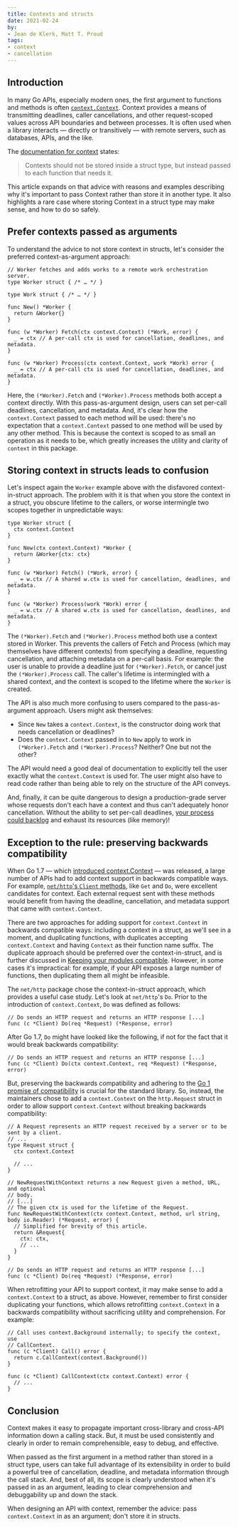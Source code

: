 ```yaml
---
title: Contexts and structs
date: 2021-02-24
by:
- Jean de Klerk, Matt T. Proud
tags:
- context
- cancellation
---
```


## Introduction

In many Go APIs, especially modern ones, the first argument to functions and methods is often [`context.Context`](/pkg/context/). Context provides a means of transmitting deadlines, caller cancellations, and other request-scoped values across API boundaries and between processes. It is often used when a library interacts — directly or transitively — with remote servers, such as databases, APIs, and the like.

The [documentation for context](/pkg/context/) states:

> Contexts should not be stored inside a struct type, but instead passed to each function that needs it.

This article expands on that advice with reasons and examples describing why it's important to pass Context rather than store it in another type. It also highlights a rare case where storing Context in a struct type may make sense, and how to do so safely.

## Prefer contexts passed as arguments

To understand the advice to not store context in structs, let's consider the preferred context-as-argument approach:

```
// Worker fetches and adds works to a remote work orchestration server.
type Worker struct { /* … */ }

type Work struct { /* … */ }

func New() *Worker {
  return &Worker{}
}

func (w *Worker) Fetch(ctx context.Context) (*Work, error) {
  _ = ctx // A per-call ctx is used for cancellation, deadlines, and metadata.
}

func (w *Worker) Process(ctx context.Context, work *Work) error {
  _ = ctx // A per-call ctx is used for cancellation, deadlines, and metadata.
}
```

Here, the `(*Worker).Fetch` and `(*Worker).Process` methods both accept a context directly. With this pass-as-argument design, users can set per-call deadlines, cancellation, and metadata. And, it's clear how the `context.Context` passed to each method will be used: there's no expectation that a `context.Context` passed to one method will be used by any other method. This is because the context is scoped to as small an operation as it needs to be, which greatly increases the utility and clarity of `context` in this package.

## Storing context in structs leads to confusion

Let's inspect again the `Worker` example above with the disfavored context-in-struct approach. The problem with it is that when you store the context in a struct, you obscure lifetime to the callers, or worse intermingle two scopes together in unpredictable ways:

```
type Worker struct {
  ctx context.Context
}

func New(ctx context.Context) *Worker {
  return &Worker{ctx: ctx}
}

func (w *Worker) Fetch() (*Work, error) {
  _ = w.ctx // A shared w.ctx is used for cancellation, deadlines, and metadata.
}

func (w *Worker) Process(work *Work) error {
  _ = w.ctx // A shared w.ctx is used for cancellation, deadlines, and metadata.
}
```

The `(*Worker).Fetch` and `(*Worker).Process` method both use a context stored in Worker. This prevents the callers of Fetch and Process (which may themselves have different contexts) from specifying a deadline, requesting cancellation, and attaching metadata on a per-call basis. For example: the user is unable to provide a deadline just for `(*Worker).Fetch`, or cancel just the `(*Worker).Process` call. The caller's lifetime is intermingled with a shared context, and the context is scoped to the lifetime where the `Worker` is created.

The API is also much more confusing to users compared to the pass-as-argument approach. Users might ask themselves:

- Since `New` takes a `context.Context`, is the constructor doing work that needs cancellation or deadlines?
- Does the `context.Context` passed in to `New` apply to work in `(*Worker).Fetch` and `(*Worker).Process`? Neither? One but not the other?

The API would need a good deal of documentation to explicitly tell the user exactly what the `context.Context` is used for. The user might also have to read code rather than being able to rely on the structure of the API conveys.

And, finally, it can be quite dangerous to design a production-grade server whose requests don't each have a context and thus can't adequately honor cancellation. Without the ability to set per-call deadlines, [your process could backlog](https://sre.google/sre-book/handling-overload/) and exhaust its resources (like memory)!

## Exception to the rule: preserving backwards compatibility

When Go 1.7 — which [introduced context.Context](/doc/go1.7) — was released, a large number of APIs had to add context support in backwards compatible ways. For example, [`net/http`'s `Client` methods](/pkg/net/http/), like `Get` and `Do`, were excellent candidates for context. Each external request sent with these methods would benefit from having the deadline, cancellation, and metadata support that came with `context.Context`.

There are two approaches for adding support for `context.Context` in backwards compatible ways: including a context in a struct, as we'll see in a moment, and duplicating functions, with duplicates accepting `context.Context` and having `Context` as their function name suffix. The duplicate approach should be preferred over the context-in-struct, and is further discussed in [Keeping your modules compatible](https://blog.golang.org/module-compatibility). However, in some cases it's impractical: for example, if your API exposes a large number of functions, then duplicating them all might be infeasible.

The `net/http` package chose the context-in-struct approach, which provides a useful case study. Let's look at `net/http`'s `Do`. Prior to the introduction of `context.Context`, `Do` was defined as follows:

```
// Do sends an HTTP request and returns an HTTP response [...]
func (c *Client) Do(req *Request) (*Response, error)
```

After Go 1.7, `Do` might have looked like the following, if not for the fact that it would break backwards compatibility:

```
// Do sends an HTTP request and returns an HTTP response [...]
func (c *Client) Do(ctx context.Context, req *Request) (*Response, error)
```

But, preserving the backwards compatibility and adhering to the [Go 1 promise of compatibility](/doc/go1compat) is crucial for the standard library. So, instead, the maintainers chose to add a `context.Context` on the `http.Request` struct in order to allow support `context.Context` without breaking backwards compatibility:

```
// A Request represents an HTTP request received by a server or to be sent by a client.
// ...
type Request struct {
  ctx context.Context

  // ...
}

// NewRequestWithContext returns a new Request given a method, URL, and optional
// body.
// [...]
// The given ctx is used for the lifetime of the Request.
func NewRequestWithContext(ctx context.Context, method, url string, body io.Reader) (*Request, error) {
  // Simplified for brevity of this article.
  return &Request{
    ctx: ctx,
    // ...
  }
}

// Do sends an HTTP request and returns an HTTP response [...]
func (c *Client) Do(req *Request) (*Response, error)
```

When retrofitting your API to support context, it may make sense to add a `context.Context` to a struct, as above. However, remember to first consider duplicating your functions, which allows retrofitting `context.Context` in a backwards compatibility without sacrificing utility and comprehension. For example:

```
// Call uses context.Background internally; to specify the context, use
// CallContext.
func (c *Client) Call() error {
  return c.CallContext(context.Background())
}

func (c *Client) CallContext(ctx context.Context) error {
  // ...
}
```

## Conclusion

Context makes it easy to propagate important cross-library and cross-API information down a calling stack. But, it must be used consistently and clearly in order to remain comprehensible, easy to debug, and effective.

When passed as the first argument in a method rather than stored in a struct type, users can take full advantage of its extensibility in order to build a powerful tree of cancellation, deadline, and metadata information through the call stack. And, best of all, its scope is clearly understood when it's passed in as an argument, leading to clear comprehension and debuggability up and down the stack.

When designing an API with context, remember the advice: pass `context.Context` in as an argument; don't store it in structs.
